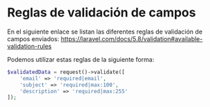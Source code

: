 # Reglas de validación de campos

En el siguiente enlace se listan las diferentes reglas de validación de campos enviados: https://laravel.com/docs/5.8/validation#available-validation-rules

Podemos utilizar estas reglas de la siguiente forma:

```php
$validatedData = request()->validate([
    'email' => 'required|email',
    'subject' => 'required|max:100',
    'description' => 'required|max:255'
]);
```